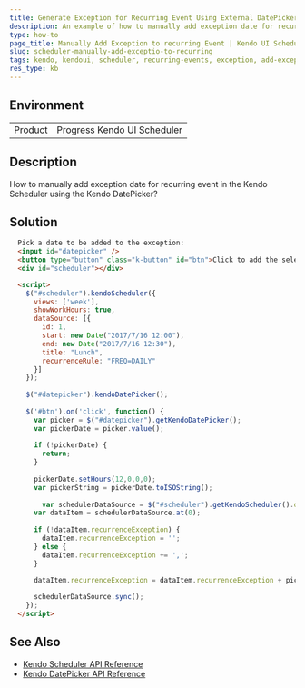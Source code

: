 ```yaml
---
title: Generate Exception for Recurring Event Using External DatePicker
description: An example of how to manually add exception date for recurring event in the Kendo Scheduler using the Kendo DatePicker.
type: how-to
page_title: Manually Add Exception to recurring Event | Kendo UI Scheduler
slug: scheduler-manually-add-exceptio-to-recurring
tags: kendo, kendoui, scheduler, recurring-events, exception, add-exception
res_type: kb
---
```


## Environment

<table>
 <tr>
  <td>Product</td>
  <td>Progress Kendo UI Scheduler</td>
 </tr>
</table>

## Description

How to manually add exception date for recurring event in the Kendo Scheduler using the Kendo DatePicker?

## Solution

```html
  Pick a date to be added to the exception:
  <input id="datepicker" />
  <button type="button" class="k-button" id="btn">Click to add the selected date as exception</button>
  <div id="scheduler"></div>

  <script>
    $("#scheduler").kendoScheduler({
      views: ['week'],
      showWorkHours: true,
      dataSource: [{
        id: 1,
        start: new Date("2017/7/16 12:00"),
        end: new Date("2017/7/16 12:30"),
        title: "Lunch",
        recurrenceRule: "FREQ=DAILY"
      }]
    });
    
    $("#datepicker").kendoDatePicker();
    
    $('#btn').on('click', function() {
      var picker = $("#datepicker").getKendoDatePicker();
      var pickerDate = picker.value();
      
      if (!pickerDate) {
      	return;
      }
      
      pickerDate.setHours(12,0,0,0);
      var pickerString = pickerDate.toISOString();
      
    	var schedulerDataSource = $("#scheduler").getKendoScheduler().dataSource;
      var dataItem = schedulerDataSource.at(0);
      
      if (!dataItem.recurrenceException) {
      	dataItem.recurrenceException = '';
      } else {
      	dataItem.recurrenceException += ',';
      }
      
      dataItem.recurrenceException = dataItem.recurrenceException + pickerString;

      schedulerDataSource.sync();
    });
  </script>
```

## See Also

* [Kendo Scheduler API Reference](http://docs.telerik.com/kendo-ui/api/javascript/ui/scheduler)
* [Kendo DatePicker API Reference](http://docs.telerik.com/kendo-ui/api/javascript/ui/datepicker)
